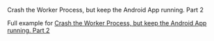 Crash the Worker Process, but keep the Android App running. Part 2

Full example for [Crash the Worker Process, but keep the Android App running. Part 2](https://www.ViliusSutkus89.com/posts/crash-the-worker-process-but-keep-the-android-app-running-part-2/)
